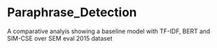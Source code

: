 # Paraphrase_Detection
A comparative analyis showing a baseline model with TF-IDF, BERT and SIM-CSE over SEM eval 2015 dataset
